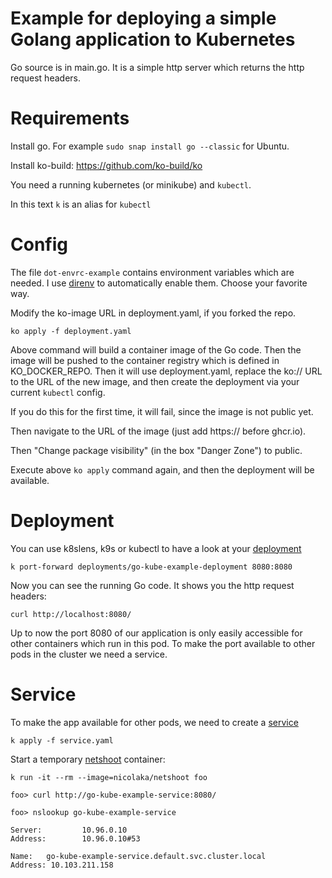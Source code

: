 # Example for deploying a simple Golang application to Kubernetes

Go source is in main.go. It is a simple http server which returns the http request headers.

# Requirements

Install go. For example `sudo snap install go --classic` for Ubuntu.

Install ko-build: https://github.com/ko-build/ko

You need a running kubernetes (or minikube) and `kubectl`.

In this text `k` is an alias for `kubectl`

# Config

The file `dot-envrc-example` contains environment variables which are
needed. I use [direnv](https://direnv.net/) to automatically enable them. Choose
your favorite way.

Modify the ko-image URL in deployment.yaml, if you forked the repo.

```
ko apply -f deployment.yaml
```

Above command will build a container image of the Go code. Then the image will be pushed to the container registry
which is defined in KO_DOCKER_REPO. Then it will use deployment.yaml, replace the ko:// URL to the URL of
the new image, and then create the deployment via your current `kubectl` config.

If you do this for the first time, it will fail, since the image is not public yet.

Then navigate to the URL of the image (just add https:// before ghcr.io).

Then "Change package visibility" (in the box "Danger Zone") to public.

Execute above `ko apply` command again, and then the deployment will be available.

# Deployment

You can use k8slens, k9s or kubectl to have a look at
your [deployment](https://kubernetes.io/docs/concepts/workloads/controllers/deployment/)

```
k port-forward deployments/go-kube-example-deployment 8080:8080
```

Now you can see the running Go code. It shows you the http request headers:

```
curl http://localhost:8080/
```

Up to now the port 8080 of our application is only easily accessible
for other containers which run in this pod. To make the port available
to other pods in the cluster we need a service.

# Service

To make the app available for other pods,
we need to create a [service](https://kubernetes.io/docs/concepts/services-networking/service/)

```
k apply -f service.yaml
```

Start a temporary [netshoot](https://github.com/nicolaka/netshoot) container:

```
k run -it --rm --image=nicolaka/netshoot foo

foo> curl http://go-kube-example-service:8080/

foo> nslookup go-kube-example-service

Server:         10.96.0.10
Address:        10.96.0.10#53

Name:   go-kube-example-service.default.svc.cluster.local
Address: 10.103.211.158
```

